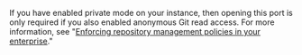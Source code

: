 If you have enabled private mode on your instance, then opening this port is only required if you also enabled anonymous Git read access. For more information, see "[Enforcing repository management policies in your enterprise](/admin/policies/enforcing-repository-management-policies-in-your-enterprise#configuring-anonymous-git-read-access)."

